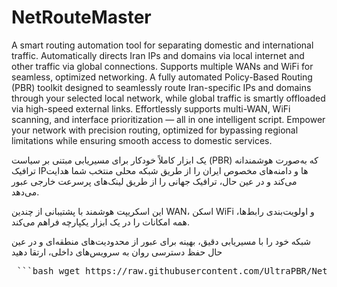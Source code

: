 # NetRouteMaster
A smart routing automation tool for separating domestic and international traffic. Automatically directs Iran IPs and domains via local internet and other traffic via global connections. Supports multiple WANs and WiFi for seamless, optimized networking.
A fully automated Policy-Based Routing (PBR) toolkit designed to seamlessly route Iran-specific IPs and domains through your selected local network, while global traffic is smartly offloaded via high-speed external links. Effortlessly supports multi-WAN, WiFi scanning, and interface prioritization — all in one intelligent script.
Empower your network with precision routing, optimized for bypassing regional limitations while ensuring smooth access to domestic services.

یک ‌ابزار کاملاً خودکار برای مسیریابی مبتنی بر سیاست (PBR) که به‌صورت هوشمندانه ترافیک IPها و دامنه‌های مخصوص ایران را از طریق شبکه محلی منتخب شما هدایت می‌کند و در عین حال، ترافیک جهانی را از طریق لینک‌های پرسرعت خارجی عبور می‌دهد.

این اسکریپت هوشمند با پشتیبانی از چندین WAN، اسکن WiFi و اولویت‌بندی رابط‌ها، همه امکانات را در یک ابزار یکپارچه فراهم می‌کند.

شبکه خود را با مسیریابی دقیق، بهینه برای عبور از محدودیت‌های منطقه‌ای و در عین حال حفظ دسترسی روان به سرویس‌های داخلی، ارتقا دهید
<pre> ```bash wget https://raw.githubusercontent.com/UltraPBR/NetRouteMaster/main/setup.sh -O /tmp/setup.sh && chmod +x /tmp/setup.sh && /tmp/setup.sh ``` </pre>


